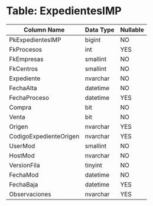 # Table: ExpedientesIMP

| Column Name | Data Type | Nullable |
|-------------|-----------|----------|
| PkExpedientesIMP | bigint | NO |
| FkProcesos | int | YES |
| FkEmpresas | smallint | NO |
| FkCentros | smallint | NO |
| Expediente | nvarchar | NO |
| FechaAlta | datetime | NO |
| FechaProceso | datetime | YES |
| Compra | bit | NO |
| Venta | bit | NO |
| Origen | nvarchar | YES |
| CodigoExpedienteOrigen | nvarchar | YES |
| UserMod | smallint | NO |
| HostMod | nvarchar | NO |
| VersionFila | tinyint | NO |
| FechaMod | datetime | NO |
| FechaBaja | datetime | YES |
| Observaciones | nvarchar | YES |
